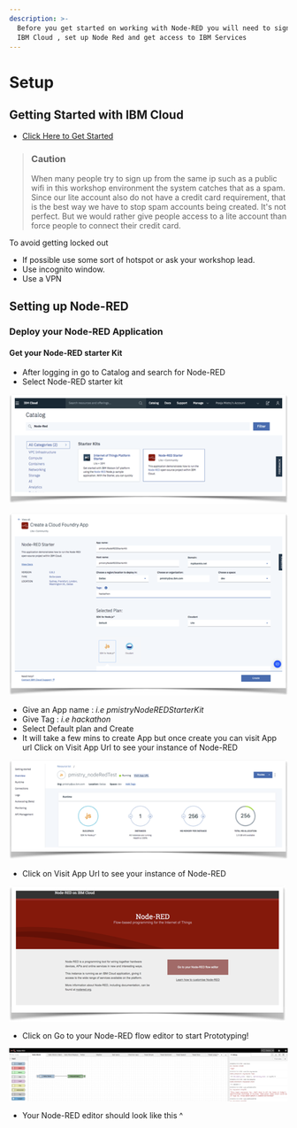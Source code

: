 ```yaml
---
description: >-
  Before you get started on working with Node-RED you will need to sign up for
  IBM Cloud , set up Node Red and get access to IBM Services
---
```


# Setup

## Getting Started with IBM Cloud

* [Click Here to Get Started](https://ibm.biz/BdzPbV)

> ### Caution
>
> When many people try to sign up from the same ip such as a public wifi in this workshop environment the system catches that as a spam. Since our lite account also do not have a credit card requirement, that is the best way we have to stop spam accounts being created. It's not perfect. But we would rather give people access to a lite account than force people to connect their credit card.

To avoid getting locked out

* If possible use some sort of hotspot or ask your workshop lead.
* Use incognito window. 
* Use a VPN

## Setting up Node-RED

### Deploy your Node-RED Application 

#### Get your Node-RED starter Kit 

* After logging in go to Catalog and search for Node-RED
* Select Node-RED starter kit

![](.gitbook/assets/image%20%2812%29.png)

![](.gitbook/assets/image%20%2836%29.png)

* Give an App name : _i.e pmistryNodeREDStarterKit_
* Give Tag : _i.e hackathon_
* Select Default plan and Create 
* It will take a few mins to create App but once create you can visit App url Click on Visit App Url to see your instance of Node-RED

![](.gitbook/assets/image%20%2818%29.png)

* Click on Visit App Url to see your instance of Node-RED

![](.gitbook/assets/image%20%2821%29.png)

* Click on Go to your Node-RED flow editor to start Prototyping!

![](.gitbook/assets/image%20%2816%29.png)

* Your Node-RED editor should look like this ^ 

